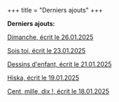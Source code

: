 +++
title = "Derniers ajouts"
+++

**Derniers ajouts:**

[Dimanche, écrit le 26.01.2025](./seasons/24_vingt_quatrieme_saison/dimanche/)

[Sois toi, écrit le 23.01.2025](./seasons/24_vingt_quatrieme_saison/sois_toi/)

[Dessins d'enfant, écrit le 21.01.2025](./seasons/24_vingt_quatrieme_saison/dessins_d_enfant/)

[Hiska, écrit le 19.01.2025](./seasons/24_vingt_quatrieme_saison/hiska/)

[Cent, mille, dix !, écrit le 18.01.2025](./seasons/24_vingt_quatrieme_saison/cent_mille_dix/)

